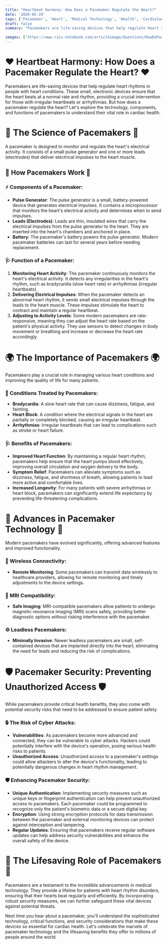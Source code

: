 ```yaml
---
title: "Heartbeat Harmony: How Does a Pacemaker Regulate the Heart?"
date: '2020-05-29'
tags: ['Pacemaker', 'Heart', 'Medical Technology', 'Health', 'Cardiology','Questions']
draft: false
summary: "Pacemakers are life-saving devices that help regulate heart rhythms. In this blog post, we explore how pacemakers work, their components, and how they ensure the heart beats properly."

images: ['https://www.rics-notebook.com/articleimage/Questions/HowDoPaceMakersWork.png']
---
```


# ❤️ Heartbeat Harmony: How Does a Pacemaker Regulate the Heart? ❤️

Pacemakers are life-saving devices that help regulate heart rhythms in people with heart conditions. These small, electronic devices ensure that the heart beats at a normal rate and rhythm, providing a crucial intervention for those with irregular heartbeats or arrhythmias. But how does a pacemaker regulate the heart? Let's explore the technology, components, and functions of pacemakers to understand their vital role in cardiac health.

# 🔬 The Science of Pacemakers 🔬

A pacemaker is designed to monitor and regulate the heart's electrical activity. It consists of a small pulse generator and one or more leads (electrodes) that deliver electrical impulses to the heart muscle.

## 🧠 How Pacemakers Work 🧠

### ⚡ Components of a Pacemaker:
- **Pulse Generator**: The pulse generator is a small, battery-powered device that generates electrical impulses. It contains a microprocessor that monitors the heart's electrical activity and determines when to send impulses.
- **Leads (Electrodes)**: Leads are thin, insulated wires that carry the electrical impulses from the pulse generator to the heart. They are inserted into the heart's chambers and anchored in place.
- **Battery**: The pacemaker's battery powers the pulse generator. Modern pacemaker batteries can last for several years before needing replacement.

### 🩺 Function of a Pacemaker:
1. **Monitoring Heart Activity**: The pacemaker continuously monitors the heart's electrical activity. It detects any irregularities in the heart's rhythm, such as bradycardia (slow heart rate) or arrhythmias (irregular heartbeats).
2. **Delivering Electrical Impulses**: When the pacemaker detects an abnormal heart rhythm, it sends small electrical impulses through the leads to the heart muscle. These impulses stimulate the heart to contract and maintain a regular heartbeat.
3. **Adjusting to Activity Levels**: Some modern pacemakers are rate-responsive, meaning they can adjust the heart rate based on the patient's physical activity. They use sensors to detect changes in body movement or breathing and increase or decrease the heart rate accordingly.

# 🌍 The Importance of Pacemakers 🌍

Pacemakers play a crucial role in managing various heart conditions and improving the quality of life for many patients.

### 💓 Conditions Treated by Pacemakers:
- **Bradycardia**: A slow heart rate that can cause dizziness, fatigue, and fainting.
- **Heart Block**: A condition where the electrical signals in the heart are partially or completely blocked, causing an irregular heartbeat.
- **Arrhythmias**: Irregular heartbeats that can lead to complications such as stroke or heart failure.

### 🩺 Benefits of Pacemakers:
- **Improved Heart Function**: By maintaining a regular heart rhythm, pacemakers help ensure that the heart pumps blood effectively, improving overall circulation and oxygen delivery to the body.
- **Symptom Relief**: Pacemakers can alleviate symptoms such as dizziness, fatigue, and shortness of breath, allowing patients to lead more active and comfortable lives.
- **Increased Longevity**: For many patients with severe arrhythmias or heart block, pacemakers can significantly extend life expectancy by preventing life-threatening complications.

# 🌟 Advances in Pacemaker Technology 🌟

Modern pacemakers have evolved significantly, offering advanced features and improved functionality.

### 📡 Wireless Connectivity:
- **Remote Monitoring**: Some pacemakers can transmit data wirelessly to healthcare providers, allowing for remote monitoring and timely adjustments to the device settings.

### 🦠 MRI Compatibility:
- **Safe Imaging**: MRI-compatible pacemakers allow patients to undergo magnetic resonance imaging (MRI) scans safely, providing better diagnostic options without risking interference with the pacemaker.

### ⚙️ Leadless Pacemakers:
- **Minimally Invasive**: Newer leadless pacemakers are small, self-contained devices that are implanted directly into the heart, eliminating the need for leads and reducing the risk of complications.

# 🛡️ Pacemaker Security: Preventing Unauthorized Access 🛡️

While pacemakers provide critical health benefits, they also come with potential security risks that need to be addressed to ensure patient safety.

### 🔒 The Risk of Cyber Attacks:
- **Vulnerabilities**: As pacemakers become more advanced and connected, they can be vulnerable to cyber attacks. Hackers could potentially interfere with the device's operation, posing serious health risks to patients.
- **Unauthorized Access**: Unauthorized access to a pacemaker's settings could allow attackers to alter the device's functionality, leading to potentially dangerous changes in heart rhythm management.

### 🛡️ Enhancing Pacemaker Security:
- **Unique Authentication**: Implementing security measures such as unique keys or fingerprint authentication can help prevent unauthorized access to pacemakers. Each pacemaker could be programmed to recognize only the patient's biometric data or a secure digital key.
- **Encryption**: Using strong encryption protocols for data transmission between the pacemaker and external monitoring devices can protect against interception and tampering.
- **Regular Updates**: Ensuring that pacemakers receive regular software updates can help address security vulnerabilities and enhance the overall safety of the device.

# 🌟 The Lifesaving Role of Pacemakers 🌟

Pacemakers are a testament to the incredible advancements in medical technology. They provide a lifeline for patients with heart rhythm disorders, ensuring that their hearts beat regularly and efficiently. By incorporating robust security measures, we can further safeguard these vital devices against potential threats.

Next time you hear about a pacemaker, you'll understand the sophisticated technology, critical functions, and security considerations that make these devices so essential for cardiac health. Let's celebrate the marvels of pacemaker technology and the lifesaving benefits they offer to millions of people around the world.

